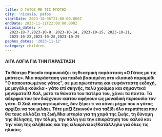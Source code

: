 ```yaml
---
title: Ο ΓΑΤΟΣ ΜΕ ΤΙΣ ΜΠΟΤΕΣ
city: 'nicosia, pafos'
startDate: 2023-10-06T21:00:00.000Z
endDate: 2023-11-11T22:00:00.000Z
nicosia_dates: >-
  2023-10-7,2023-10-8, 2023-10-14, 2023-10-15, 2023-10-21,
  2023-10-22,2023-10-28,2023-10-29
paphos_dates: '2023-11-12'
category: children
---
```


#### ΛΙΓΑ ΛΟΓΙΑ ΓΙΑ ΤΗΝ ΠΑΡΑΣΤΑΣΗ

#### Το θέατρο	Piccolo παρουσιάζει τη θεατρική παράσταση «Ο Γάτος με τις μπότες». Μια παράσταση για παιδιά βασισμένη στο κλασικό παραμύθι "Ο παπουτσωμένος γάτος", σε μια πρωτότυπη και ευφάνταστη εκδοχή, με μεγάλη κούκλα - γάτο επί σκηνής, πολύ χιούμορ και σημαντικά μηνύματα!Ο Χαλ, μετά το θάνατο του πατέρα του, χάνει τα πάντα. Τα αδέρφια του τον διώχνουν καιτου αφήνουν ως μοναδική περιουσία τον γάτο. Ο Χαλ απογοητευμένος, δεν ξέρει τι να κάνει μέχρι που ο γάτος αρχίζει να του μιλάει. Τότε μαζί ξεκινούν ένα ταξίδι όλο περιπέτεια που θα τους αλλάξει τη ζωή.Μια ιστορία για τη χαρά της ζωής, τη δύναμη της θέλησης, την τόλμη, την πάλη για την επικράτηση του καλού και την νίκη της αλήθειας και της ειλικρίνειας!Κατάλληλο για όλες τις ηλικίες.
